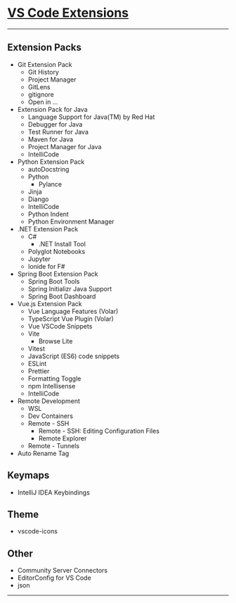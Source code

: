 # [VS Code Extensions](https://marketplace.visualstudio.com/search?target=VSCode&category=All%20categories&sortBy=Installs)

---
## Extension Packs
- Git Extension Pack
    - Git History
    - Project Manager
    - GitLens
    - gitignore
    - Open in …
- Extension Pack for Java
    - Language Support for Java(TM) by Red Hat
    - Debugger for Java
    - Test Runner for Java
    - Maven for Java
    - Project Manager for Java
    - IntelliCode
- Python Extension Pack
    - autoDocstring
    - Python
        - Pylance
    - Jinja
    - Diango
    - IntelliCode
    - Python Indent
    - Python Environment Manager
- .NET Extension Pack
    - C#
        - .NET Install Tool
    - Polyglot Notebooks
    - Jupyter
    - lonide for F#
- Spring Boot Extension Pack
    - Spring Boot Tools
    - Spring Initializr Java Support
    - Spring Boot Dashboard
- Vue.js Extension Pack
    - Vue Language Features (Volar)
    - TypeScript Vue Plugin (Volar)
    - Vue VSCode Snippets
    - Vite
        - Browse Lite
    - Vitest
    - JavaScript (ES6) code snippets
    - ESLint
    - Prettier
    - Formatting Toggle
    - npm Intellisense
    - IntelliCode
- Remote Development
    - WSL
    - Dev Containers
    - Remote - SSH
        - Remote - SSH: Editing Configuration Files
        - Remote Explorer
    - Remote - Tunnels
- Auto Rename Tag
## Keymaps
- IntelliJ IDEA Keybindings
## Theme
- vscode-icons
## Other
- Community Server Connectors
- EditorConfig for VS Code
- json
---
